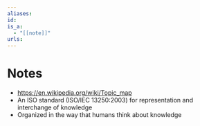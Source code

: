 ```yaml
---
aliases: 
id: 
is_a:
  - "[[note]]"
urls:
---
```

# Notes
- https://en.wikipedia.org/wiki/Topic_map
- An ISO standard (ISO/IEC 13250:2003) for representation and interchange of knowledge
- Organized in the way that humans think about knowledge
